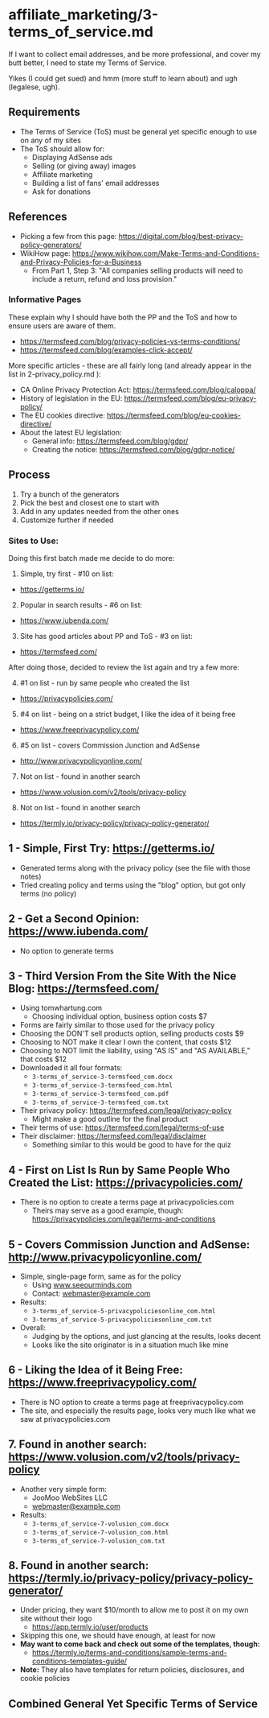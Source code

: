 
# affiliate_marketing/3-terms_of_service.md

If I want to collect email addresses, and be more professional, and cover my butt better,
I need to state my Terms of Service.

Yikes (I could get sued) and hmm (more stuff to learn about) and ugh (legalese, ugh).

## Requirements

- The Terms of Service (ToS) must be general yet specific enough to use on any of my sites
- The ToS should allow for:
  - Displaying AdSense ads
  - Selling (or giving away) images
  - Affiliate marketing
  - Building a list of fans' email addresses
  - Ask for donations

## References

- Picking a few from this page: https://digital.com/blog/best-privacy-policy-generators/
- WikiHow page: https://www.wikihow.com/Make-Terms-and-Conditions-and-Privacy-Policies-for-a-Business
  - From Part 1, Step 3: "All companies selling products will need to include a return, refund and loss provision."

### Informative Pages

These explain why I should have both the PP and the ToS and how to ensure users are aware of them.

- https://termsfeed.com/blog/privacy-policies-vs-terms-conditions/
- https://termsfeed.com/blog/examples-click-accept/

More specific articles - these are all fairly long (and already appear in the list in 2-privacy_policy.md ):

- CA Online Privacy Protection Act: https://termsfeed.com/blog/caloppa/
- History of legislation in the EU: https://termsfeed.com/blog/eu-privacy-policy/
- The EU cookies directive: https://termsfeed.com/blog/eu-cookies-directive/
- About the latest EU legislation:
  - General info: https://termsfeed.com/blog/gdpr/
  - Creating the notice: https://termsfeed.com/blog/gdpr-notice/

## Process

1. Try a bunch of the generators
2. Pick the best and closest one to start with
3. Add in any updates needed from the other ones
4. Customize further if needed

### Sites to Use:

Doing this first batch made me decide to do more:

1. Simple, try first - #10 on list:
  - https://getterms.io/
2. Popular in search results - #6 on list:
  - https://www.iubenda.com/
3. Site has good articles about PP and ToS - #3 on list:
  - https://termsfeed.com/

After doing those, decided to review the list again and try a few more:

4. #1 on list - run by same people who created the list
  - https://privacypolicies.com/
5. #4 on list - being on a strict budget, I like the idea of it being free
  - https://www.freeprivacypolicy.com/
6. #5 on list - covers Commission Junction and AdSense
  - http://www.privacypolicyonline.com/
7. Not on list - found in another search
  - https://www.volusion.com/v2/tools/privacy-policy
8. Not on list - found in another search
  - https://termly.io/privacy-policy/privacy-policy-generator/

## 1 - Simple, First Try: https://getterms.io/

- Generated terms along with the privacy policy (see the file with those notes)
- Tried creating policy and terms using the "blog" option, but got only terms (no policy)

## 2 - Get a Second Opinion: https://www.iubenda.com/

- No option to generate terms

## 3 - Third Version From the Site With the Nice Blog: https://termsfeed.com/

- Using tomwhartung.com
  - Choosing individual option, business option costs $7
- Forms are fairly similar to those used for the privacy policy
- Choosing the DON'T sell products option, selling products costs $9
- Choosing to NOT make it clear I own the content, that costs $12
- Choosing to NOT limit the liability, using "AS IS" and "AS AVAILABLE," that costs $12
- Downloaded it all four formats:
  - `3-terms_of_service-3-termsfeed_com.docx`
  - `3-terms_of_service-3-termsfeed_com.html`
  - `3-terms_of_service-3-termsfeed_com.pdf`
  - `3-terms_of_service-3-termsfeed_com.txt`
- Their privacy policy: https://termsfeed.com/legal/privacy-policy
  - Might make a good outline for the final product
- Their terms of use: https://termsfeed.com/legal/terms-of-use
- Their disclaimer: https://termsfeed.com/legal/disclaimer
  - Something similar to this would be good to have for the quiz

## 4 - First on List Is Run by Same People Who Created the List: https://privacypolicies.com/

- There is no option to create a terms page at privacypolicies.com
  - Theirs may serve as a good example, though: https://privacypolicies.com/legal/terms-and-conditions

## 5 - Covers Commission Junction and AdSense: http://www.privacypolicyonline.com/

- Simple, single-page form, same as for the policy
  - Using www.seeourminds.com
  - Contact: webmaster@example.com
- Results:
  - `3-terms_of_service-5-privacypoliciesonline_com.html`
  - `3-terms_of_service-5-privacypoliciesonline_com.txt`
- Overall:
  - Judging by the options, and just glancing at the results, looks decent
  - Looks like the site originator is in a situation much like mine

## 6 - Liking the Idea of it Being Free: https://www.freeprivacypolicy.com/

- There is NO option to create a terms page at freeprivacypolicy.com
- The site, and especially the results page, looks very much like what we saw at privacypolicies.com

## 7. Found in another search: https://www.volusion.com/v2/tools/privacy-policy

- Another very simple form:
  - JooMoo WebSites LLC
  - webmaster@example.com
- Results:
  - `3-terms_of_service-7-volusion_com.docx`
  - `3-terms_of_service-7-volusion_com.html`
  - `3-terms_of_service-7-volusion_com.txt`


## 8. Found in another search: https://termly.io/privacy-policy/privacy-policy-generator/

- Under pricing, they want $10/month to allow me to post it on my own site without their logo
  - https://app.termly.io/user/products
- Skipping this one, we should have enough, at least for now
- **May want to come back and check out some of the templates, though:**
  - https://termly.io/terms-and-conditions/sample-terms-and-conditions-templates-guide/
- **Note:** They also have templates for return policies, disclosures, and cookie policies

## Combined General Yet Specific Terms of Service



